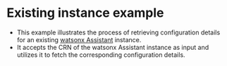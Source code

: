 # Existing instance example

- This example illustrates the process of retrieving configuration details for an existing [watsonx Assistant](https://github.com/terraform-ibm-modules/terraform-ibm-watsonx-assistant) instance.
- It accepts the CRN of the watsonx Assistant instance as input and utilizes it to fetch the corresponding configuration details.
